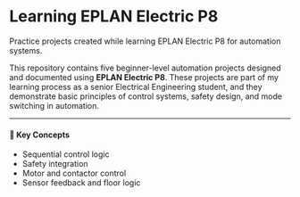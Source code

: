 # Learning EPLAN Electric P8
Practice projects created while learning EPLAN Electric P8 for automation systems.

This repository contains five beginner-level automation projects designed and documented using **EPLAN Electric P8**. These projects are part of my learning process as a senior Electrical Engineering student, and they demonstrate basic principles of control systems, safety design, and mode switching in automation.

---

#### 🧠 Key Concepts
- Sequential control logic
- Safety integration
- Motor and contactor control
- Sensor feedback and floor logic

